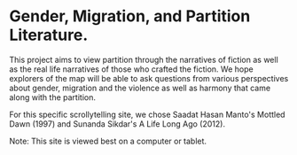 # Gender, Migration, and Partition Literature.

This project aims to view partition through the narratives of fiction as well as the real life narratives of those who crafted the fiction. We hope explorers of the map will be able to ask questions from various perspectives about gender, migration and the violence as well as harmony that came along with the partition.

For this specific scrollytelling site, we chose Saadat Hasan Manto's Mottled Dawn (1997) and Sunanda Sikdar's A Life Long Ago (2012).


Note: This site is viewed best on a computer or tablet.
